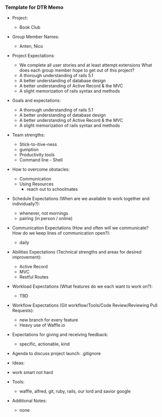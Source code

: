 ### Template for DTR Memo

- Project:
    - Book Club
- Group Member Names:
    - Anten, Nico
- Project Expectations:
    - We complete all user stories and at least attempt extensions 
What does each group member hope to get out of this project? 
    - A thorough understanding of rails 5.1 
    - A better understanding of database design
    - A better understanding of Active Record & the MVC
    - A slight memorization of rails syntax and methods 

- Goals and expectations:

    - A thorough understanding of rails 5.1 
    - A better understanding of database design
    - A better understanding of Active Record & the MVC
    - A slight memorization of rails syntax and methods 

- Team strengths:
    - Stick-to-itive-ness 
    - gumption
    - Productivity tools
    - Command line - Shell

- How to overcome obstacles:
    - Communication
    - Using Resources
        - reach out to schoolmates

- Schedule Expectations (When are we available to work together and individually?):
    - whenever, not mornings
    - pairing (in person / online)

- Communication Expectations (How and often will we communicate? How do we keep lines of communication open?):
    - daily

- Abilities Expectations (Technical strengths and areas for desired improvement):
    - Active Record
    - MVC
    - Restful Routes 

- Workload Expectations (What features do we each want to work on?):
    - TBD

- Workflow Expectations (Git workflow/Tools/Code Review/Reviewing Pull Requests): 
    - new branch for every feature 
    - Heavy use of Waffle.io 

- Expectations for giving and receiving feedback:
    - specific, actionable, kind

- Agenda to discuss project launch: .gitignore
- Ideas: 
 - work smart not hard
 
- Tools: 
    - waffle, alfred, git, ruby, rails, our lord and savior google
- Additional Notes:
    - none
